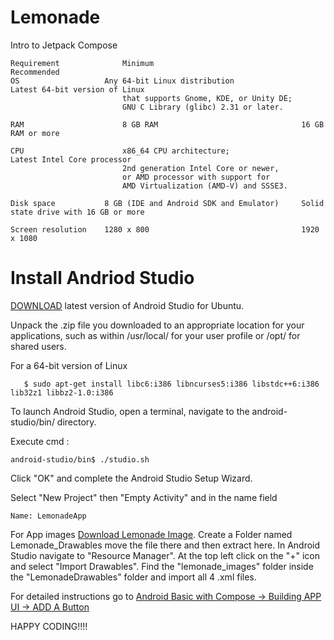 # Lemonade
Intro to Jetpack Compose

    Requirement 	         Minimum 	                             Recommended
    OS 	                 Any 64-bit Linux distribution               Latest 64-bit version of Linux
                             that supports Gnome, KDE, or Unity DE; 
                             GNU C Library (glibc) 2.31 or later.

    RAM 	                 8 GB RAM 	                             16 GB RAM or more

    CPU 	                 x86_64 CPU architecture; 	             Latest Intel Core processor
                             2nd generation Intel Core or newer,
                             or AMD processor with support for 
                             AMD Virtualization (AMD-V) and SSSE3.

    Disk space 	         8 GB (IDE and Android SDK and Emulator)     Solid state drive with 16 GB or more

    Screen resolution 	 1280 x 800 	                             1920 x 1080

# Install Andriod Studio

<a href="https://redirector.gvt1.com/edgedl/android/studio/ide-zips/2023.3.1.19/android-studio-2023.3.1.19-linux.tar.gz">DOWNLOAD</a> latest version of Android Studio for Ubuntu.

Unpack the .zip file you downloaded to an appropriate location for your applications, such as within /usr/local/ for your user profile or /opt/ for shared users.

For a 64-bit version of Linux
       
       $ sudo apt-get install libc6:i386 libncurses5:i386 libstdc++6:i386 lib32z1 libbz2-1.0:i386

To launch Android Studio, open a terminal, navigate to the android-studio/bin/ directory.

Execute cmd :
     
    android-studio/bin$ ./studio.sh

Click "OK" and complete the Android Studio Setup Wizard.

Select "New Project" then "Empty Activity" and in the name field 

    Name: LemonadeApp

For App images <a href= "https://github.com/google-developer-training/basic-android-kotlin-compose-training-lemonade/raw/main/lemonade_images.zip">Download Lemonade Image</a>. 
Create a Folder named Lemonade_Drawables move the file there and then extract here. In Android Studio navigate to "Resource Manager". At the top left click on the "+" icon and select
 "Import Drawables". Find the "lemonade_images" folder inside the "LemonadeDrawables" folder and import all 4 .xml files.

For detailed instructions go to <a href= "https://developer.android.com/courses/pathways/android-basics-compose-unit-2-pathway-2">Android Basic with Compose -> Building APP UI -> ADD A Button</a>

HAPPY CODING!!!!

